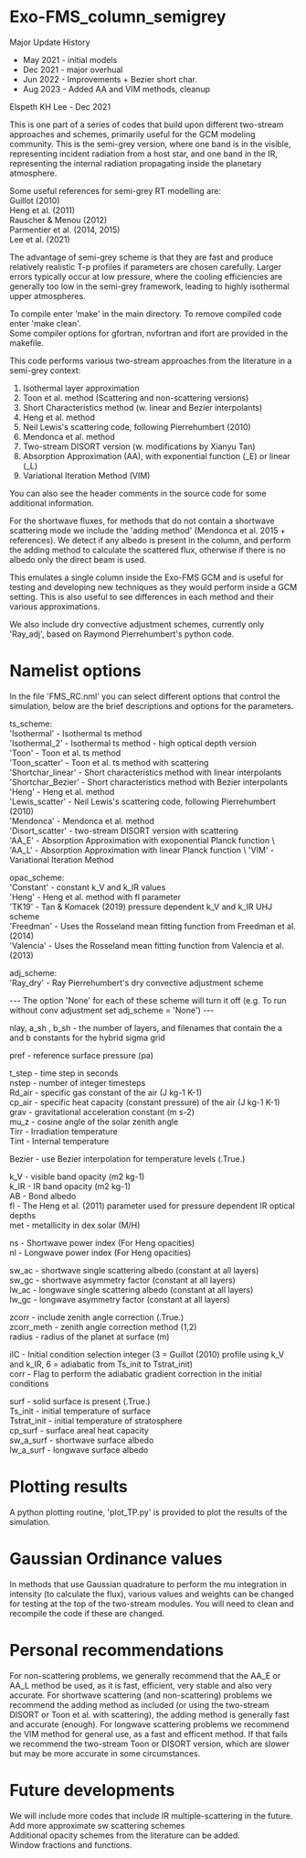 # Exo-FMS_column_semigrey

Major Update History
 - May 2021 - initial models
 - Dec 2021 - major overhual
 - Jun 2022 - Improvements + Bezier short char.
 - Aug 2023 - Added AA and VIM methods, cleanup

Elspeth KH Lee - Dec 2021

This is one part of a series of codes that build upon different two-stream approaches and schemes, primarily useful for the GCM modeling community.
This is the semi-grey version, where one band is in the visible, representing incident radiation from a host star, and one band in the IR, representing the internal radiation propagating inside the planetary atmosphere.

Some useful references for semi-grey RT modelling are: \
Guillot (2010) \
Heng et al. (2011) \
Rauscher & Menou (2012) \
Parmentier et al. (2014, 2015) \
Lee et al. (2021)

The advantage of semi-grey scheme is that they are fast and produce relatively realistic T-p profiles if parameters are chosen carefully.
Larger errors typically occur at low pressure, where the cooling efficiencies are generally too low in the semi-grey framework, leading to highly isothermal upper atmospheres.

To compile enter 'make' in the main directory. To remove compiled code enter 'make clean'. \
Some compiler options for gfortran, nvfortran and ifort are provided in the makefile.

This code performs various two-stream approaches from the literature in a semi-grey context:
1. Isothermal layer approximation
2. Toon et al. method (Scattering and non-scattering versions)
3. Short Characteristics method (w. linear and Bezier interpolants)
4. Heng et al. method
5. Neil Lewis's scattering code, following Pierrehumbert (2010)
6. Mendonca et al. method
7. Two-stream DISORT version (w. modifications by Xianyu Tan)
8. Absorption Approximation (AA), with exponential function (_E) or linear (_L)
9. Variational Iteration Method (VIM)

You can also see the header comments in the source code for some additional information.

For the shortwave fluxes, for methods that do not contain a shortwave scattering mode we include the 'adding method' (Mendonca et al. 2015 + references).
We detect if any albedo is present in the column, and perform the adding method to calculate the scattered flux, otherwise if there is no albedo only the direct beam is used.

This emulates a single column inside the Exo-FMS GCM and is useful for testing and developing new techniques
as they would perform inside a GCM setting. This is also useful to see differences in each method and their various approximations.

We also include dry convective adjustment schemes, currently only 'Ray_adj', based on Raymond Pierrehumbert's python code.

# Namelist options

In the file 'FMS_RC.nml' you can select different options that control the simulation, below are the brief descriptions and options for the parameters.

ts_scheme: \
'Isothermal' - Isothermal ts method \
'Isothermal_2' - Isothermal ts method - high optical depth version \
'Toon' - Toon et al. ts method \
'Toon_scatter' - Toon et al. ts method with scattering \
'Shortchar_linear' - Short characteristics method  with linear interpolants \
'Shortchar_Bezier' - Short characteristics method with Bezier interpolants \
'Heng' - Heng et al. method \
'Lewis_scatter' - Neil Lewis's scattering code, following Pierrehumbert (2010) \
'Mendonca' - Mendonca et al. method \
'Disort_scatter' - two-stream DISORT version with scattering \
'AA_E' - Absorption Approximation with exoponential Planck function \ 
'AA_L' - Absorption Approximation with linear Planck function \ 
'VIM' - Variational Iteration Method 

opac_scheme: \
'Constant' - constant k_V and k_IR values \
'Heng' - Heng et al. method with fl parameter \
'TK19' - Tan & Komacek (2019) pressure dependent k_V and k_IR UHJ scheme \
'Freedman' - Uses the Rosseland mean fitting function from Freedman et al. (2014) \
'Valencia' - Uses the Rosseland mean fitting function from Valencia et al. (2013)

adj_scheme: \
'Ray_dry' - Ray Pierrehumbert's dry convective adjustment scheme

--- The option 'None' for each of these scheme will turn it off (e.g. To run without conv adjustment set adj_scheme = 'None') ---

nlay, a_sh , b_sh - the number of layers, and filenames that contain the a and b constants for the hybrid sigma grid

pref - reference surface pressure (pa)

t_step - time step in seconds \
nstep - number of integer timesteps \
Rd_air - specific gas constant of the air (J kg-1 K-1)\
cp_air - specific heat capacity (constant pressure) of the air (J kg-1 K-1) \
grav - gravitational acceleration constant (m s-2) \
mu_z - cosine angle of the solar zenith angle \
Tirr - Irradiation temperature \
Tint - Internal temperature

Bezier - use Bezier interpolation for temperature levels (.True.)

k_V - visible band opacity (m2 kg-1) \
k_IR - IR band opacity (m2 kg-1) \
AB - Bond albedo \
fl - The Heng et al. (2011) parameter used for pressure dependent IR optical depths \
met - metallicity in dex solar (M/H)

ns - Shortwave power index (For Heng opacities) \
nl - Longwave power index (For Heng opacities)

sw_ac - shortwave single scattering albedo (constant at all layers) \
sw_gc - shortwave asymmetry factor (constant at all layers) \
lw_ac - longwave single scattering albedo (constant at all layers) \
lw_gc - longwave asymmetry factor (constant at all layers)

zcorr - include zenith angle correction (.True.) \
zcorr_meth - zenith angle correction method (1,2)  \
radius - radius of the planet at surface (m)

iIC - Initial condition selection integer (3 = Guillot (2010) profile using k_V and k_IR, 6 = adiabatic from Ts_init to Tstrat_init) \
corr - Flag to perform the adiabatic gradient correction in the initial conditions

surf - solid surface is present (.True.) \
Ts_init - initial temperature of surface \
Tstrat_init - initial temperature of stratosphere \
cp_surf - surface areal heat capacity \
sw_a_surf - shortwave surface albedo \
lw_a_surf - longwave surface albedo

# Plotting results

A python plotting routine, 'plot_TP.py' is provided to plot the results of the simulation.

# Gaussian Ordinance values

In methods that use Gaussian quadrature to perform the mu integration in intensity (to calculate the flux), various values and weights can be changed for testing at the top of the two-stream modules.
You will need to clean and recompile the code if these are changed.

# Personal recommendations

For non-scattering problems, we generally recommend that the AA_E or AA_L method be used, as it is fast, efficient, very stable and also very accurate. 
For shortwave scattering (and non-scattering) problems we recommend the adding method as included (or using the two-stream DISORT or Toon et al. with scattering), the adding method is generally fast and accurate (enough).
For longwave scattering problems we recommend the VIM method for general use, as a fast and efficent method.
If that fails we recommend the two-stream Toon or DISORT version, which are slower but may be more accurate in some circumstances.

# Future developments

We will include more codes that include IR multiple-scattering in the future. \
Add more approximate sw scattering schemes \
Additional opacity schemes from the literature can be added. \
Window fractions and functions.
